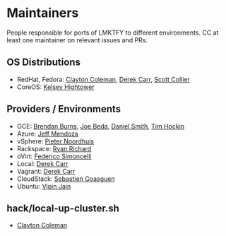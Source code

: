 # Maintainers

People responsible for ports of LMKTFY to different environments. CC at
least one maintainer on relevant issues and PRs.

## OS Distributions

* RedHat, Fedora: [Clayton Coleman](https://github.com/smarterclayton), [Derek Carr](https://github.com/derekwaynecarr), [Scott Collier](https://github.com/scollier)
* CoreOS: [Kelsey Hightower](https://github.com/kelseyhightower)

## Providers / Environments

* GCE: [Brendan Burns](https://github.com/brendandburns), [Joe Beda](https://github.com/jbeda), [Daniel Smith](https://github.com/lavalamp), [Tim Hockin](https://github.com/thockin)
* Azure: [Jeff Mendoza](https://github.com/jeffmendoza)
* vSphere: [Pieter Noordhuis](https://github.com/pietern)
* Rackspace: [Ryan Richard](https://github.com/doublerr)
* oVirt: [Federico Simoncelli](https://github.com/simon3z)
* Local: [Derek Carr](https://github.com/derekwaynecarr)
* Vagrant: [Derek Carr](https://github.com/derekwaynecarr)
* CloudStack: [Sebastien Goasguen](https://github.com/runseb)
* Ubuntu: [Vipin Jain](https://github.com/jainvipin)

## hack/local-up-cluster.sh

* [Clayton Coleman](https://github.com/smarterclayton)
